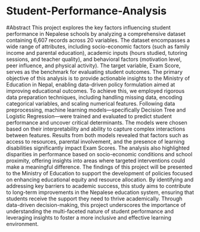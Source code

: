 # Student-Performance-Analysis
#Abstract
This project explores the key factors influencing student performance in Nepalese schools by analyzing a comprehensive dataset containing 6,607 records across 20 variables. The dataset encompasses a wide range of attributes, including socio-economic factors (such as family income and parental education), academic inputs (hours studied, tutoring sessions, and teacher quality), and behavioral factors (motivation level, peer influence, and physical activity). The target variable, Exam Score, serves as the benchmark for evaluating student outcomes.
The primary objective of this analysis is to provide actionable insights to the Ministry of Education in Nepal, enabling data-driven policy formulation aimed at improving educational outcomes. To achieve this, we employed rigorous data preparation techniques, including handling missing data, encoding categorical variables, and scaling numerical features. Following data preprocessing, machine learning models—specifically Decision Tree and Logistic Regression—were trained and evaluated to predict student performance and uncover critical determinants. The models were chosen based on their interpretability and ability to capture complex interactions between features.
Results from both models revealed that factors such as access to resources, parental involvement, and the presence of learning disabilities significantly impact Exam Scores. The analysis also highlighted disparities in performance based on socio-economic conditions and school proximity, offering insights into areas where targeted interventions could make a meaningful difference.
The findings of this project will be presented to the Ministry of Education to support the development of policies focused on enhancing educational equity and resource allocation. By identifying and addressing key barriers to academic success, this study aims to contribute to long-term improvements in the Nepalese education system, ensuring that students receive the support they need to thrive academically. Through data-driven decision-making, this project underscores the importance of understanding the multi-faceted nature of student performance and leveraging insights to foster a more inclusive and effective learning environment.

